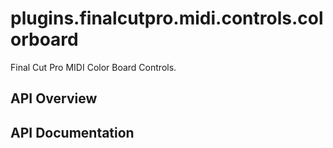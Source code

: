 # plugins.finalcutpro.midi.controls.colorboard

Final Cut Pro MIDI Color Board Controls.

## API Overview

## API Documentation

